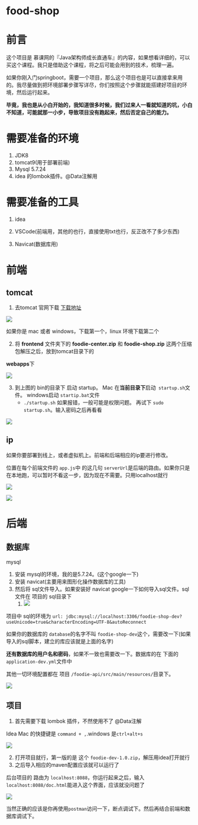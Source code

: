 # food-shop

# 前言

这个项目是 慕课网的『Java架构师成长直通车』的内容，如果想看详细的，可以买这个课程。我只是借助这个课程，将之后可能会用到的技术，梳理一遍。

如果你刚入门springboot，需要一个项目，那么这个项目也是可以直接拿来用的。我尽量做到把环境部署步骤写详尽，你们按照这个步骤就能搭建好项目的环境，然后运行起来。

**毕竟，我也是从小白开始的，我知道很多时候，我们过来人一看就知道的坑，小白不知道，可能就那一小步，导致项目没有跑起来，然后否定自己的能力。**

# 需要准备的环境

1. JDK8
2. tomcat9(用于部署前端)
3. Mysql 5.7.24
4. idea 的lombok插件。@Data注解用

# 需要准备的工具

1. idea

2. VSCode(前端用，其他的也行，直接使用txt也行，反正改不了多少东西)

3. Navicat(数据库用)

   

# 前端

## tomcat

1. 去tomcat 官网下载 [下载地址](https://tomcat.apache.org/download-90.cgi) 

![](img/Xnip2019-12-28_23-33-57.jpg)



如果你是 mac 或者 windows，下载第一个，linux 环境下载第二个



2. 将 **frontend** 文件夹下的 **foodie-center.zip** 和 **foodie-shop.zip** 这两个压缩包解压之后，放到tomcat目录下的

**webapps**下

![](img/Xnip2019-12-29_18-23-13.jpg)

3. 到上图的 bin的目录下 启动 startup。 Mac 在**当前目录下**启动` startup.sh`文件。 windows启动 `startip.bat`文件
   - `./startup.sh` 如果报错，一般可能是权限问题。 再试下 `sudo startup.sh`。输入密码之后再看看

![](img/Xnip2019-12-29_18-31-04.jpg)

## ip

如果你要部署到线上，或者虚拟机上。前端和后端相应的ip要进行修改。

位置在每个前端文件的 `app.js`中 的这几句 `serverUrl`是后端的路由。如果你只是在本地跑，可以暂时不看这一步，因为现在不需要。只用localhost就行

![](img/Xnip2019-12-29_18-36-58.jpg)



![](img/Xnip2019-12-29_18-38-26.jpg)

# 后端

## 数据库

mysql 

1. 安装 mysql的环境，我的是5.7.24。(这个google一下)
2. 安装 navicat(主要用来图形化操作数据库的工具)
3. 然后将 sql文件导入。如果安装好 navicat google一下如何导入sql文件。sql文件在 项目的 sql目录下
   1. ![](img/Xnip2019-12-29_18-52-40.jpg)

项目中 sql的环境为 `url: jdbc:mysql://localhost:3306/foodie-shop-dev?useUnicode=true&characterEncoding=UTF-8&autoReconnect`

如果你的数据库的 `database`的名字不叫 `foodie-shop-dev`这个，需要改一下(如果导入的sql脚本，建立的库应该就是上面的名字)

**还有数据库的用户名和密码**，如果不一致也需要改一下。数据库的在 下面的 `application-dev.yml`文件中

其他一切环境配置都在 项目 `/foodie-api/src/main/resources/`目录下。

![](img/Xnip2019-12-29_18-59-07.jpg)



## 项目

1. 首先需要下载  lombok 插件，不然使用不了 @Data注解

Idea Mac 的快捷键是 `command + ,`.windows 是`ctrl+alt+s`

![](img/Xnip2019-12-29_19-01-37.jpg)

2. 打开项目就行，第一版的是 这个 `foodie-dev-1.0.zip`，解压用idea打开就行
3. 之后导入相应的maven配置应该就可以运行了

后台项目的 路由为 `localhost:8088`，你运行起来之后，输入`localhost:8088/doc.html`能进入这个界面，应该就没问题了

![](img/Xnip2019-12-29_19-07-08.jpg)

当然正确的应该是你再使用`postman`访问一下，断点调试下。然后再结合前端和数据库调试下。




